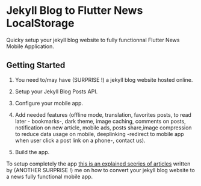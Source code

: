 # Jekyll Blog to Flutter News LocalStorage

Quicky setup your jekyll blog website to fully functionnal Flutter News Mobile Application.

## Getting Started

1. You need to/may have (SURPRISE !) a jekyll blog website hosted online.

2. Setup your Jekyll Blog Posts API.

3. Configure your mobile app.

4. Add needed features (offline mode, translation, favorites posts, to read later - bookmarks-, dark theme, image caching, comments on posts, notification on new article, mobile ads, posts share,image compression to reduce data usage on mobile, deeplinking -redirect to mobile app when user click a post link on a phone-, contact us).

5. Build the app.

To setup completely the app [this is an explained seeries of articles](https://blog.theresilient.dev/series/blog-to-flutter-app) written by (ANOTHER SURPRISE !) me on how to convert your jekyll blog website to a news fully functional mobile app.

